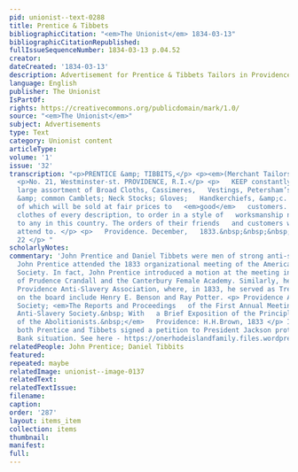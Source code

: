 ```yaml
---
pid: unionist--text-0288
title: Prentice & Tibbets
bibliographicCitation: "<em>The Unionist</em> 1834-03-13"
bibliographicCitationRepublished: 
fullIssueSequenceNumber: 1834-03-13 p.04.52
creator: 
dateCreated: '1834-03-13'
description: Advertisement for Prentice & Tibbets Tailors in Providence
language: English
publisher: The Unionist
IsPartOf: 
rights: https://creativecommons.org/publicdomain/mark/1.0/
source: "<em>The Unionist</em>"
subject: Advertisements
type: Text
category: Unionist content
articleType: 
volume: '1'
issue: '32'
transcription: "<p>PRENTICE &amp; TIBBITS,</p> <p><em>(Merchant Tailors,)</em></p>
  <p>No. 21, Westminster-st. PROVIDENCE, R.I.</p> <p>   KEEP constantly on hand a
  large assortment of Broad Cloths, Cassimeres,   Vestings, Petersham’s, Goat’s Hair
  &amp; common Camblets; Neck Stocks; Gloves;   Handkerchiefs, &amp;c. &amp;c., all
  of which will be sold at fair prices to   <em>good</em>   customers. They also make
  clothes of every description, to order in a style of   worksmanship not inferior
  to any in this country. The orders of their friends   and customers will be punctually
  attend to. </p> <p>   Providence. December,   1833.&nbsp;&nbsp;&nbsp;&nbsp;&nbsp;&nbsp;&nbsp;&nbsp;&nbsp;&nbsp;&nbsp;
  22 </p> "
scholarlyNotes: 
commentary: 'John Prentice and Daniel Tibbets were men of strong anti-slavery sentiments.
  John Prentice attended the 1833 organizational meeting of the American Anti-Slavery
  Society. In fact, John Prentice introduced a motion at the meeting in approbation
  of Prudence Crandall and the Canterbury Female Academy. Similarly, he was in the
  Providence Anti-Slavery Association, where, in 1833, he served as Treasurer. Others
  on the board include Henry E. Benson and Ray Potter. <p> Providence Anti-Slavery
  Society; <em>The Reports and Proceedings   of the First Annual Meeting of the Providence
  Anti-Slavery Society.&nbsp; With   a Brief Exposition of the Principles and Purposes
  of the Abolitionists.&nbsp;</em>   Providence: H.H.Brown, 1833 </p> In May 1834,
  both Prentice and Tibbets signed a petition to President Jackson protesting the
  Bank situation. See here - https://onerhodeislandfamily.files.wordpress.com/2021/06/10bf5-pages-from-1834-ri-petition-bank-of-the-us.pdf '
relatedPeople: John Prentice; Daniel Tibbits
featured: 
repeated: maybe
relatedImage: unionist--image-0137
relatedText: 
relatedTextIssue: 
filename: 
caption: 
order: '287'
layout: items_item
collection: items
thumbnail: 
manifest: 
full: 
---
```

